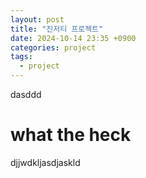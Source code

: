 ```yaml
---
layout: post
title: "진저티 프로젝트"
date: 2024-10-14 23:35 +0900
categories: project
tags:
  - project
---
```

dasddd

# what the heck

djjwdkljasdjaskld

